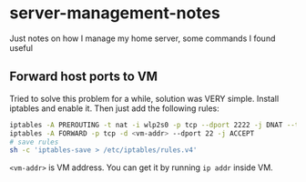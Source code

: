 # server-management-notes
Just notes on how I manage my home server, some commands I found useful

## Forward host ports to VM 

Tried to solve this problem for a while, solution was VERY simple. Install iptables and enable it. Then just add the following rules:
```sh
iptables -A PREROUTING -t nat -i wlp2s0 -p tcp --dport 2222 -j DNAT --to-destination <vm-addr>:22
iptables -A FORWARD -p tcp -d <vm-addr> --dport 22 -j ACCEPT
# save rules
sh -c 'iptables-save > /etc/iptables/rules.v4' 
```
`<vm-addr>` is VM address. You can get it by running `ip addr` inside VM.
